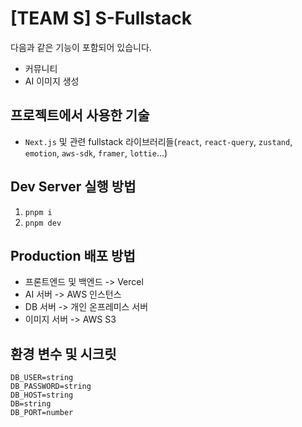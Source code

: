 # [TEAM S] S-Fullstack

다음과 같은 기능이 포함되어 있습니다.
- 커뮤니티
- AI 이미지 생성


## 프로젝트에서 사용한 기술

- `Next.js` 및 관련 fullstack 라이브러리들(`react`, `react-query`, `zustand`, `emotion`, `aws-sdk`, `framer`, `lottie`...)


## Dev Server 실행 방법

1. `pnpm i`
2. `pnpm dev`


## Production 배포 방법

- 프론트엔드 및 백엔드 -> Vercel
- AI 서버 -> AWS 인스턴스
- DB 서버 -> 개인 온프레미스 서버
- 이미지 서버 -> AWS S3


## 환경 변수 및 시크릿

```
DB_USER=string
DB_PASSWORD=string
DB_HOST=string
DB=string
DB_PORT=number
```
